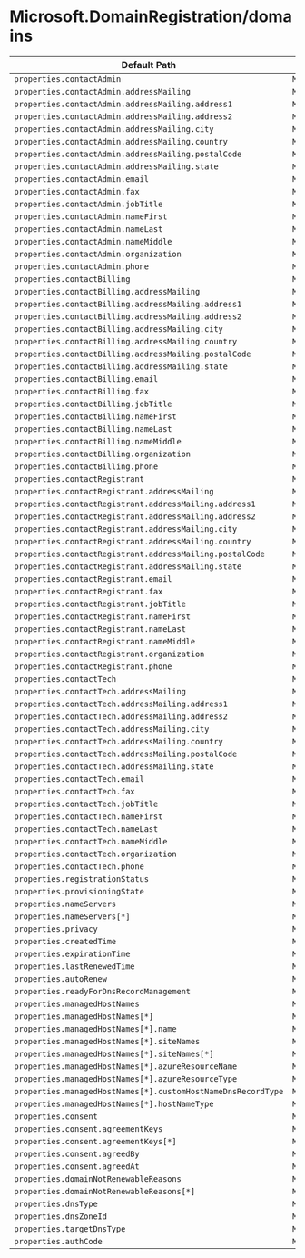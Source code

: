 # Microsoft.DomainRegistration/domains

| Default Path | Alias |
|---|---|
| `properties.contactAdmin` | `Microsoft.DomainRegistration/domains/contactAdmin` |
| `properties.contactAdmin.addressMailing` | `Microsoft.DomainRegistration/domains/contactAdmin.addressMailing` |
| `properties.contactAdmin.addressMailing.address1` | `Microsoft.DomainRegistration/domains/contactAdmin.addressMailing.address1` |
| `properties.contactAdmin.addressMailing.address2` | `Microsoft.DomainRegistration/domains/contactAdmin.addressMailing.address2` |
| `properties.contactAdmin.addressMailing.city` | `Microsoft.DomainRegistration/domains/contactAdmin.addressMailing.city` |
| `properties.contactAdmin.addressMailing.country` | `Microsoft.DomainRegistration/domains/contactAdmin.addressMailing.country` |
| `properties.contactAdmin.addressMailing.postalCode` | `Microsoft.DomainRegistration/domains/contactAdmin.addressMailing.postalCode` |
| `properties.contactAdmin.addressMailing.state` | `Microsoft.DomainRegistration/domains/contactAdmin.addressMailing.state` |
| `properties.contactAdmin.email` | `Microsoft.DomainRegistration/domains/contactAdmin.email` |
| `properties.contactAdmin.fax` | `Microsoft.DomainRegistration/domains/contactAdmin.fax` |
| `properties.contactAdmin.jobTitle` | `Microsoft.DomainRegistration/domains/contactAdmin.jobTitle` |
| `properties.contactAdmin.nameFirst` | `Microsoft.DomainRegistration/domains/contactAdmin.nameFirst` |
| `properties.contactAdmin.nameLast` | `Microsoft.DomainRegistration/domains/contactAdmin.nameLast` |
| `properties.contactAdmin.nameMiddle` | `Microsoft.DomainRegistration/domains/contactAdmin.nameMiddle` |
| `properties.contactAdmin.organization` | `Microsoft.DomainRegistration/domains/contactAdmin.organization` |
| `properties.contactAdmin.phone` | `Microsoft.DomainRegistration/domains/contactAdmin.phone` |
| `properties.contactBilling` | `Microsoft.DomainRegistration/domains/contactBilling` |
| `properties.contactBilling.addressMailing` | `Microsoft.DomainRegistration/domains/contactBilling.addressMailing` |
| `properties.contactBilling.addressMailing.address1` | `Microsoft.DomainRegistration/domains/contactBilling.addressMailing.address1` |
| `properties.contactBilling.addressMailing.address2` | `Microsoft.DomainRegistration/domains/contactBilling.addressMailing.address2` |
| `properties.contactBilling.addressMailing.city` | `Microsoft.DomainRegistration/domains/contactBilling.addressMailing.city` |
| `properties.contactBilling.addressMailing.country` | `Microsoft.DomainRegistration/domains/contactBilling.addressMailing.country` |
| `properties.contactBilling.addressMailing.postalCode` | `Microsoft.DomainRegistration/domains/contactBilling.addressMailing.postalCode` |
| `properties.contactBilling.addressMailing.state` | `Microsoft.DomainRegistration/domains/contactBilling.addressMailing.state` |
| `properties.contactBilling.email` | `Microsoft.DomainRegistration/domains/contactBilling.email` |
| `properties.contactBilling.fax` | `Microsoft.DomainRegistration/domains/contactBilling.fax` |
| `properties.contactBilling.jobTitle` | `Microsoft.DomainRegistration/domains/contactBilling.jobTitle` |
| `properties.contactBilling.nameFirst` | `Microsoft.DomainRegistration/domains/contactBilling.nameFirst` |
| `properties.contactBilling.nameLast` | `Microsoft.DomainRegistration/domains/contactBilling.nameLast` |
| `properties.contactBilling.nameMiddle` | `Microsoft.DomainRegistration/domains/contactBilling.nameMiddle` |
| `properties.contactBilling.organization` | `Microsoft.DomainRegistration/domains/contactBilling.organization` |
| `properties.contactBilling.phone` | `Microsoft.DomainRegistration/domains/contactBilling.phone` |
| `properties.contactRegistrant` | `Microsoft.DomainRegistration/domains/contactRegistrant` |
| `properties.contactRegistrant.addressMailing` | `Microsoft.DomainRegistration/domains/contactRegistrant.addressMailing` |
| `properties.contactRegistrant.addressMailing.address1` | `Microsoft.DomainRegistration/domains/contactRegistrant.addressMailing.address1` |
| `properties.contactRegistrant.addressMailing.address2` | `Microsoft.DomainRegistration/domains/contactRegistrant.addressMailing.address2` |
| `properties.contactRegistrant.addressMailing.city` | `Microsoft.DomainRegistration/domains/contactRegistrant.addressMailing.city` |
| `properties.contactRegistrant.addressMailing.country` | `Microsoft.DomainRegistration/domains/contactRegistrant.addressMailing.country` |
| `properties.contactRegistrant.addressMailing.postalCode` | `Microsoft.DomainRegistration/domains/contactRegistrant.addressMailing.postalCode` |
| `properties.contactRegistrant.addressMailing.state` | `Microsoft.DomainRegistration/domains/contactRegistrant.addressMailing.state` |
| `properties.contactRegistrant.email` | `Microsoft.DomainRegistration/domains/contactRegistrant.email` |
| `properties.contactRegistrant.fax` | `Microsoft.DomainRegistration/domains/contactRegistrant.fax` |
| `properties.contactRegistrant.jobTitle` | `Microsoft.DomainRegistration/domains/contactRegistrant.jobTitle` |
| `properties.contactRegistrant.nameFirst` | `Microsoft.DomainRegistration/domains/contactRegistrant.nameFirst` |
| `properties.contactRegistrant.nameLast` | `Microsoft.DomainRegistration/domains/contactRegistrant.nameLast` |
| `properties.contactRegistrant.nameMiddle` | `Microsoft.DomainRegistration/domains/contactRegistrant.nameMiddle` |
| `properties.contactRegistrant.organization` | `Microsoft.DomainRegistration/domains/contactRegistrant.organization` |
| `properties.contactRegistrant.phone` | `Microsoft.DomainRegistration/domains/contactRegistrant.phone` |
| `properties.contactTech` | `Microsoft.DomainRegistration/domains/contactTech` |
| `properties.contactTech.addressMailing` | `Microsoft.DomainRegistration/domains/contactTech.addressMailing` |
| `properties.contactTech.addressMailing.address1` | `Microsoft.DomainRegistration/domains/contactTech.addressMailing.address1` |
| `properties.contactTech.addressMailing.address2` | `Microsoft.DomainRegistration/domains/contactTech.addressMailing.address2` |
| `properties.contactTech.addressMailing.city` | `Microsoft.DomainRegistration/domains/contactTech.addressMailing.city` |
| `properties.contactTech.addressMailing.country` | `Microsoft.DomainRegistration/domains/contactTech.addressMailing.country` |
| `properties.contactTech.addressMailing.postalCode` | `Microsoft.DomainRegistration/domains/contactTech.addressMailing.postalCode` |
| `properties.contactTech.addressMailing.state` | `Microsoft.DomainRegistration/domains/contactTech.addressMailing.state` |
| `properties.contactTech.email` | `Microsoft.DomainRegistration/domains/contactTech.email` |
| `properties.contactTech.fax` | `Microsoft.DomainRegistration/domains/contactTech.fax` |
| `properties.contactTech.jobTitle` | `Microsoft.DomainRegistration/domains/contactTech.jobTitle` |
| `properties.contactTech.nameFirst` | `Microsoft.DomainRegistration/domains/contactTech.nameFirst` |
| `properties.contactTech.nameLast` | `Microsoft.DomainRegistration/domains/contactTech.nameLast` |
| `properties.contactTech.nameMiddle` | `Microsoft.DomainRegistration/domains/contactTech.nameMiddle` |
| `properties.contactTech.organization` | `Microsoft.DomainRegistration/domains/contactTech.organization` |
| `properties.contactTech.phone` | `Microsoft.DomainRegistration/domains/contactTech.phone` |
| `properties.registrationStatus` | `Microsoft.DomainRegistration/domains/registrationStatus` |
| `properties.provisioningState` | `Microsoft.DomainRegistration/domains/provisioningState` |
| `properties.nameServers` | `Microsoft.DomainRegistration/domains/nameServers` |
| `properties.nameServers[*]` | `Microsoft.DomainRegistration/domains/nameServers[*]` |
| `properties.privacy` | `Microsoft.DomainRegistration/domains/privacy` |
| `properties.createdTime` | `Microsoft.DomainRegistration/domains/createdTime` |
| `properties.expirationTime` | `Microsoft.DomainRegistration/domains/expirationTime` |
| `properties.lastRenewedTime` | `Microsoft.DomainRegistration/domains/lastRenewedTime` |
| `properties.autoRenew` | `Microsoft.DomainRegistration/domains/autoRenew` |
| `properties.readyForDnsRecordManagement` | `Microsoft.DomainRegistration/domains/readyForDnsRecordManagement` |
| `properties.managedHostNames` | `Microsoft.DomainRegistration/domains/managedHostNames` |
| `properties.managedHostNames[*]` | `Microsoft.DomainRegistration/domains/managedHostNames[*]` |
| `properties.managedHostNames[*].name` | `Microsoft.DomainRegistration/domains/managedHostNames[*].name` |
| `properties.managedHostNames[*].siteNames` | `Microsoft.DomainRegistration/domains/managedHostNames[*].siteNames` |
| `properties.managedHostNames[*].siteNames[*]` | `Microsoft.DomainRegistration/domains/managedHostNames[*].siteNames[*]` |
| `properties.managedHostNames[*].azureResourceName` | `Microsoft.DomainRegistration/domains/managedHostNames[*].azureResourceName` |
| `properties.managedHostNames[*].azureResourceType` | `Microsoft.DomainRegistration/domains/managedHostNames[*].azureResourceType` |
| `properties.managedHostNames[*].customHostNameDnsRecordType` | `Microsoft.DomainRegistration/domains/managedHostNames[*].customHostNameDnsRecordType` |
| `properties.managedHostNames[*].hostNameType` | `Microsoft.DomainRegistration/domains/managedHostNames[*].hostNameType` |
| `properties.consent` | `Microsoft.DomainRegistration/domains/consent` |
| `properties.consent.agreementKeys` | `Microsoft.DomainRegistration/domains/consent.agreementKeys` |
| `properties.consent.agreementKeys[*]` | `Microsoft.DomainRegistration/domains/consent.agreementKeys[*]` |
| `properties.consent.agreedBy` | `Microsoft.DomainRegistration/domains/consent.agreedBy` |
| `properties.consent.agreedAt` | `Microsoft.DomainRegistration/domains/consent.agreedAt` |
| `properties.domainNotRenewableReasons` | `Microsoft.DomainRegistration/domains/domainNotRenewableReasons` |
| `properties.domainNotRenewableReasons[*]` | `Microsoft.DomainRegistration/domains/domainNotRenewableReasons[*]` |
| `properties.dnsType` | `Microsoft.DomainRegistration/domains/dnsType` |
| `properties.dnsZoneId` | `Microsoft.DomainRegistration/domains/dnsZoneId` |
| `properties.targetDnsType` | `Microsoft.DomainRegistration/domains/targetDnsType` |
| `properties.authCode` | `Microsoft.DomainRegistration/domains/authCode` |


